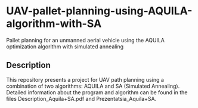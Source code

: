 # UAV-pallet-planning-using-AQUILA-algorithm-with-SA
Pallet planning for an unmanned aerial vehicle using the AQUILA optimization algorithm with simulated annealing

## Description
This repository presents a project for UAV path planning using a combination of two algorithms: AQUILA and SA (Simulated Annealing).
Detailed information about the program and algorithm can be found in the files Description_Aquila+SA.pdf and Prezentatsia_Aquila+SA.
